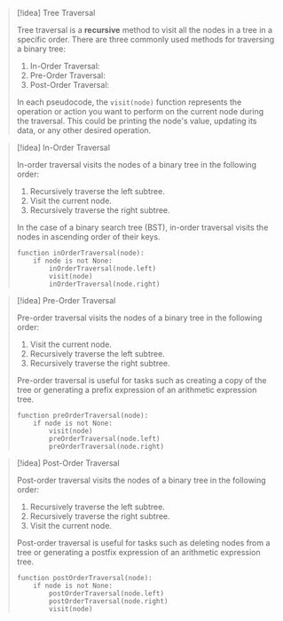 > [!idea] Tree Traversal
> 
> Tree traversal is a **recursive** method to visit all the nodes in a tree in a specific order. There are three commonly used methods for traversing a binary tree:
> 
> 1. In-Order Traversal:
> 2. Pre-Order Traversal:
> 3. Post-Order Traversal:
>    
> In each pseudocode, the `visit(node)` function represents the operation or action you want to perform on the current node during the traversal. This could be printing the node's value, updating its data, or any other desired operation.

> [!idea] In-Order Traversal
> 
> In-order traversal visits the nodes of a binary tree in the following order:
> 1. Recursively traverse the left subtree.
> 2. Visit the current node.
> 3. Recursively traverse the right subtree.
> 
> In the case of a binary search tree (BST), in-order traversal visits the nodes in ascending order of their keys.
> 
> ```
> function inOrderTraversal(node):
>     if node is not None:
>         inOrderTraversal(node.left)
>         visit(node)
>         inOrderTraversal(node.right)
> ```

> [!idea] Pre-Order Traversal
> 
> Pre-order traversal visits the nodes of a binary tree in the following order:
> 1. Visit the current node.
> 2. Recursively traverse the left subtree.
> 3. Recursively traverse the right subtree.
> 
> Pre-order traversal is useful for tasks such as creating a copy of the tree or generating a prefix expression of an arithmetic expression tree.
> 
> ```
> function preOrderTraversal(node):
>     if node is not None:
>         visit(node)
>         preOrderTraversal(node.left)
>         preOrderTraversal(node.right)
> ```

> [!idea] Post-Order Traversal
> 
> Post-order traversal visits the nodes of a binary tree in the following order:
> 1. Recursively traverse the left subtree.
> 2. Recursively traverse the right subtree.
> 3. Visit the current node.
> 
> Post-order traversal is useful for tasks such as deleting nodes from a tree or generating a postfix expression of an arithmetic expression tree.
> 
> ```
> function postOrderTraversal(node):
>     if node is not None:
>         postOrderTraversal(node.left)
>         postOrderTraversal(node.right)
>         visit(node)
> ```


